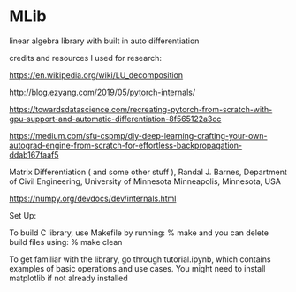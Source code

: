 # MLib
linear algebra library with built in auto differentiation 

credits and resources I used for research:

https://en.wikipedia.org/wiki/LU_decomposition

http://blog.ezyang.com/2019/05/pytorch-internals/

https://towardsdatascience.com/recreating-pytorch-from-scratch-with-gpu-support-and-automatic-differentiation-8f565122a3cc

https://medium.com/sfu-cspmp/diy-deep-learning-crafting-your-own-autograd-engine-from-scratch-for-effortless-backpropagation-ddab167faaf5

Matrix Differentiation ( and some other stuff ), Randal J. Barnes, Department of Civil Engineering, University of Minnesota Minneapolis, Minnesota, USA

https://numpy.org/devdocs/dev/internals.html

Set Up:

To build C library, use Makefile by running:
% make
and you can delete build files using:
% make clean

To get familiar with the library, go through tutorial.ipynb, which contains examples of basic operations and use cases. You might need to install matplotlib if not already installed
